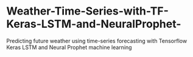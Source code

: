 # Weather-Time-Series-with-TF-Keras-LSTM-and-NeuralProphet-
Predicting future weather using time-series forecasting with Tensorflow Keras LSTM and Neural Prophet machine learning
